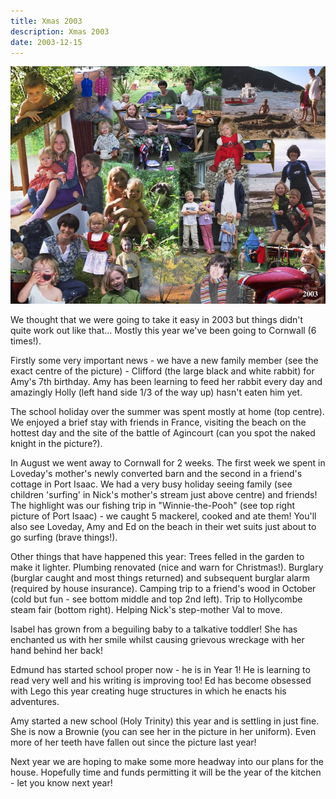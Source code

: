```yaml
---
title: Xmas 2003
description: Xmas 2003
date: 2003-12-15
---
```



<a href="large.jpg"><img src="small.jpg" alt="[Xmas 2003]" class="center" /></a>

<p>We thought that we were going to take it easy in 2003 but things
didn't quite work out like that...  Mostly this year we've been going
to Cornwall (6 times!).</p>

<p>Firstly some very important news - we have a new family member (see
the exact centre of the picture) - Clifford (the large black and white
rabbit) for Amy's 7th birthday.  Amy has been learning to feed her
rabbit every day and amazingly Holly (left hand side 1/3 of the way
up) hasn't eaten him yet.</p>

<p>The school holiday over the summer was spent mostly at home (top
centre).  We enjoyed a brief stay with friends in France, visiting the
beach on the hottest day and the site of the battle of Agincourt (can
you spot the naked knight in the picture?).</p>

<p>In August we went away to Cornwall for 2 weeks.  The first week we
spent in Loveday's mother's newly converted barn and the second in a
friend's cottage in Port Isaac.  We had a very busy holiday seeing
family (see children 'surfing' in Nick's mother's stream just above
centre) and friends!  The highlight was our fishing trip in
"Winnie-the-Pooh" (see top right picture of Port Isaac) - we caught 5
mackerel, cooked and ate them!  You'll also see Loveday, Amy and Ed on
the beach in their wet suits just about to go surfing (brave things!).</p>

<p>Other things that have happened this year: Trees felled in the garden
to make it lighter. Plumbing renovated (nice and warn for
Christmas!). Burglary (burglar caught and most things returned) and
subsequent burglar alarm (required by house insurance).  Camping trip
to a friend's wood in October (cold but fun - see bottom middle and
top 2nd left).  Trip to Hollycombe steam fair (bottom right). Helping
Nick's step-mother Val to move.</p>

<p>Isabel has grown from a beguiling baby to a talkative toddler! She has
enchanted us with her smile whilst causing grievous wreckage with her
hand behind her back!</p>

<p>Edmund has started school proper now - he is in Year 1!  He is
learning to read very well and his writing is improving too!  Ed has
become obsessed with Lego this year creating huge structures in which
he enacts his adventures.</p>

<p>Amy started a new school (Holy Trinity) this year and is settling in
just fine.  She is now a Brownie (you can see her in the picture in
her uniform).  Even more of her teeth have fallen out since the
picture last year!</p>

<p>Next year we are hoping to make some more headway into our plans for
the house.  Hopefully time and funds permitting it will be the year of
the kitchen - let you know next year!</p>
